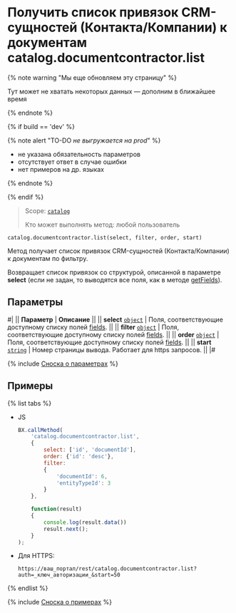 # Получить список привязок CRM-сущностей (Контакта/Компании) к документам catalog.documentcontractor.list

{% note warning "Мы еще обновляем эту страницу" %}

Тут может не хватать некоторых данных — дополним в ближайшее время

{% endnote %}

{% if build == 'dev' %}

{% note alert "TO-DO _не выгружается на prod_" %}

- не указана обязательность параметров
- отсутствует ответ в случае ошибки
- нет примеров на др. языках
  
{% endnote %}

{% endif %}

> Scope: [`catalog`](../../scopes/permissions.md)
>
> Кто может выполнять метод: любой пользователь

```http
catalog.documentcontractor.list(select, filter, order, start)
```

Метод получает список привязок CRM-сущностей (Контакта/Компании) к документам по фильтру. 

Возвращает список привязок со структурой, описанной в параметре **select** (если не задан, то выводятся все поля, как в методе [getFields](catalog-documentcontractor-get-fields.md)).

## Параметры

#|
|| **Параметр** | **Описание** ||
|| **select**
[`object`](../../data-types.md) | Поля, соответствующие доступному списку полей [fields](catalog-documentcontractor-get-fields.md). ||
|| **filter**
[`object`](../../data-types.md) | Поля, соответствующие доступному списку полей [fields](catalog-documentcontractor-get-fields.md). ||
|| **order**
[`object`](../../data-types.md) | Поля, соответствующие доступному списку полей [fields](catalog-documentcontractor-get-fields.md). ||
|| **start**
[`string`](../../data-types.md) | Номер страницы вывода. Работает для https запросов. ||
|#

{% include [Сноска о параметрах](../../../_includes/required.md) %}

## Примеры

{% list tabs %}

- JS
  
    ```js
    BX.callMethod(
        'catalog.documentcontractor.list',
        {
            select: ['id', 'documentId'],
            order: {'id': 'desc'},
            filter:
            {
                'documentId': 6,
                'entityTypeId': 3
            }
        },

        function(result)
        {
            console.log(result.data())
            result.next();
        }
    );
    ```
- Для HTTPS:

    ```http
    https://ваш_портал/rest/catalog.documentcontractor.list?auth=_ключ_авторизации_&start=50
    ```

{% endlist %}

{% include [Сноска о примерах](../../../_includes/examples.md) %}
